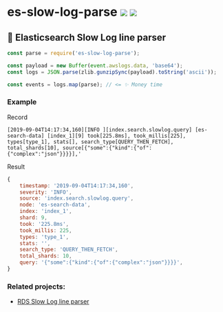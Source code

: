 # es-slow-log-parse [![](https://circleci.com/gh/fiverr/node-es-slow-log-parse.svg?style=svg)](https://circleci.com/gh/fiverr/node-es-log-parse) <a href="https://www.npmjs.com/package/es-slow-log-parse"><img src="https://img.shields.io/npm/v/es-slow-log-parse.svg"></a>

## 📃 Elasticsearch Slow Log line parser

```js
const parse = require('es-slow-log-parse');

const payload = new Buffer(event.awslogs.data, 'base64');
const logs = JSON.parse(zlib.gunzipSync(payload).toString('ascii'));

const events = logs.map(parse); // <= ✨ Money time
```

### Example

Record
```
[2019-09-04T14:17:34,160][INFO ][index.search.slowlog.query] [es-search-data] [index_1][9] took[225.8ms], took_millis[225], types[type_1], stats[], search_type[QUERY_THEN_FETCH], total_shards[10], source[{"some":{"kind":{"of":{"complex":"json"}}}}],'
```

Result
```js
{
    timestamp: '2019-09-04T14:17:34,160',
    severity: 'INFO',
    source: 'index.search.slowlog.query',
    node: 'es-search-data',
    index: 'index_1',
    shard: 9,
    took: '225.8ms',
    took_millis: 225,
    types: 'type_1',
    stats: '',
    search_type: 'QUERY_THEN_FETCH',
    total_shards: 10,
    query: '{"some":{"kind":{"of":{"complex":"json"}}}}',
}
```

### Related projects:
- [RDS Slow Log line parser](https://github.com/fiverr/node-rds-slow-log-parse)

